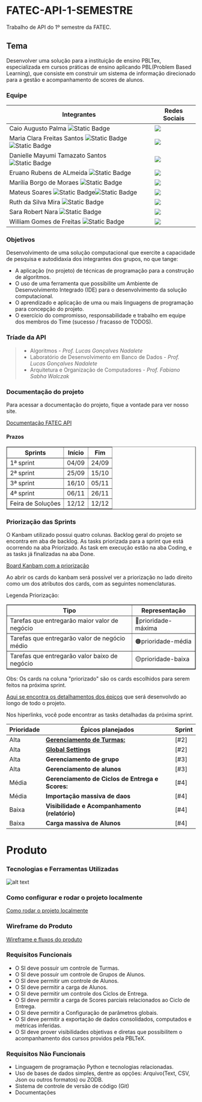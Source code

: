 # FATEC-API-1-SEMESTRE

Trabalho de API do 1º semestre da FATEC.

## Tema

Desenvolver uma solução para a instituição de ensino PBLTex, especializada em cursos práticas de ensino aplicando PBL(Problem Based Learning), que consiste em construir um sistema de informação direcionado para a gestão e acompanhamento de scores de alunos.

### Equipe

| Integrantes                                                                                                                                       | Redes Sociais                                                                                                                                                                      |
| ------------------------------------------------------------------------------------------------------------------------------------------------- | ---------------------------------------------------------------------------------------------------------------------------------------------------------------------------------- |
| Caio Augusto Palma ![Static Badge](https://img.shields.io/badge/Dev-black)                                                                        | <a href="https://github.com/caiopalma" target="_blank"><img src="https://img.shields.io/badge/-black?style=social&logo=github&label=github&color=black" target="_blank"></a>       |
| Maria Clara Freitas Santos ![Static Badge](https://img.shields.io/badge/Scrum_master-pink)![Static Badge](https://img.shields.io/badge/Dev-black) | <a href="https://github.com/ClaraSantosmf" target="_blank"><img src="https://img.shields.io/badge/-black?style=social&logo=github&label=github&color=black" target="_blank"></a>   |
| Danielle Mayumi Tamazato Santos ![Static Badge](https://img.shields.io/badge/Dev-black)                                                           | <a href="https://github.com/danitamazato" target="_blank"><img src="https://img.shields.io/badge/-black?style=social&logo=github&label=github&color=black" target="_blank"></a>    |
| Eruano Rubens de ALmeida ![Static Badge](https://img.shields.io/badge/Dev-black)                                                                  | <a href="www.github.com" target="_blank"><img src="https://img.shields.io/badge/-black?style=social&logo=github&label=github&color=black" target="_blank"></a>                     |
| Marília Borgo de Moraes ![Static Badge](https://img.shields.io/badge/Dev-black)                                                                   | <a href="https://github.com/marilia-borgo" target="_blank"><img src="https://img.shields.io/badge/-black?style=social&logo=github&label=github&color=black" target="_blank"></a>   |
| Mateus Soares ![Static Badge](https://img.shields.io/badge/Product_owner-blue)![Static Badge](https://img.shields.io/badge/Dev-black)             | <a href="https://github.com/MateusMSoares" target="_blank"><img src="https://img.shields.io/badge/-black?style=social&logo=github&label=github&color=black" target="_blank"></a>   |
| Ruth da Silva Mira ![Static Badge](https://img.shields.io/badge/Dev-black)                                                                        | <a href="https://github.com/RuthMira" target="_blank"><img src="https://img.shields.io/badge/-black?style=social&logo=github&label=github&color=black" target="_blank"></a>        |
| Sara Robert Nara ![Static Badge](https://img.shields.io/badge/Dev-black)                                                                          | <a href="https://github.com/sararobertnahra" target="_blank"><img src="https://img.shields.io/badge/-black?style=social&logo=github&label=github&color=black" target="_blank"></a> |
| William Gomes de Freitas ![Static Badge](https://img.shields.io/badge/Dev-black)                                                                  | <a href="https://github.com/willigfreitas" target="_blank"><img src="https://img.shields.io/badge/-black?style=social&logo=github&label=github&color=black" target="_blank"></a>   |

### Objetivos

Desenvolvimento de uma solução computacional que exercite a capacidade de pesquisa e autodidaxia dos integrantes dos grupos, no que tange:

- A aplicação (no projeto) de técnicas de programação para a construção de algoritmos.
- O uso de uma ferramenta que possibilite um Ambiente de Desenvolvimento Integrado (IDE) para o desenvolvimento da solução computacional.
- O aprendizado e aplicação de uma ou mais linguagens de programação para concepção do projeto.
- O exercício do compromisso, responsabilidade e trabalho em equipe dos membros do Time (sucesso / fracasso de TODOS).

### Tríade da API

> - Algoritmos - _Prof. Lucas Gonçalves Nadalete_
> - Laboratório de Desenvolvimento em Banco de Dados - _Prof. Lucas Gonçalves Nadalete_
> - Arquitetura e Organização de Computadores - _Prof. Fabiano Sabha Walczak_

### Documentação do projeto

Para acessar a documentação do projeto, fique a vontade para ver nosso site.

[Documentação FATEC API](https://github.com/ClaraSantosmf/FATEC-API-1S-DOCUMENTS)

#### Prazos

<table border="1 px">
    <tr>
        <th> Sprints </th>
        <th> Início </th>
        <th> Fim </th>
    </tr>
    <tr>
        <td> 1ª sprint </td>
        <td> 04/09 </td>
        <td> 24/09 </td>
    </tr>
    <tr>
        <td> 2ª sprint </td>
        <td> 25/09 </td>
        <td> 15/10 </td>
    </tr>
    <tr>
        <td> 3ª sprint </td>
        <td> 16/10 </td>
        <td> 05/11 </td>
    </tr>
    <tr>
        <td> 4ª sprint </td>
        <td> 06/11 </td>
        <td> 26/11 </td>
    </tr>
    <tr>
        <td> Feira de Soluções </td>
        <td> 12/12 </td>
        <td> 12/12 </td>
    </tr>

</table>

### Priorização das Sprints

O Kanbam utilizado possui quatro colunas. Backlog geral do projeto se encontra em aba de backlog. As tasks priorizada para a sprint que está ocorrendo na aba Priorizado. As task em execução estão na aba Coding, e as tasks já finalizadas na aba Done.

[Board Kanbam com a priorização](https://github.com/users/ClaraSantosmf/projects/5)

Ao abrir os cards do kanbam será possível ver a priorização no lado direito como um dos atributos dos cards, com as seguintes nomenclaturas.

Legenda Priorização:

<table border="1 px">
    <tr>
        <th> Tipo </th>
        <th> Representação </th>
    </tr>
    <tr>
        <td>Tarefas que entregarão maior valor de negócio </td>
        <td>🔴prioridade-máxima</td>
    </tr>
     <tr>
        <td>Tarefas que entregarão valor de negócio médio </td>
        <td>🟠prioridade-média</td>
    </tr>
     <tr>
        <td>Tarefas que entregarão valor baixo de negócio</td>
        <td>🟡prioridade-baixa</td>
    </tr>
</table>

Obs: Os cards na coluna "priorizado" são os cards escolhidos para serem feitos na próxima sprint.

[Aqui se encontra os detalhamentos dos épicos](https://clarasantosmf.github.io/FATEC-API-1S-DOCUMENTS/sprints/#epicos) que será desenvolvdo ao longo de todo o projeto.

Nos hiperlinks, você pode encontrar as tasks detalhadas da próxima sprint.

| Prioridade | Épicos planejados                                                                                                            | Sprint |
| ---------- | ---------------------------------------------------------------------------------------------------------------------------- | ------ |
| Alta       | [ **Gerenciamento de Turmas:**](https://clarasantosmf.github.io/FATEC-API-1S-DOCUMENTS/sprints/#epico-1-exportacao-de-dados) | [#2]   |
| Alta       | [**Global Settings**](https://clarasantosmf.github.io/FATEC-API-1S-DOCUMENTS/sprints/#epico-2-gerenciamento-de-turmas)       | [#2]   |
| Alta       | **Gerenciamento de grupo**                                                                                                   | [#3]   |
| Alta       | **Gerenciamento de alunos**                                                                                                  | [#3]   |
| Média      | **Gerenciamento de Ciclos de Entrega e Scores:**                                                                             | [#4]   |
| Média      | **Importação massiva de daos**                                                                                               | [#4]   |
| Baixa      | **Visibilidade e Acompanhamento (relatório)**                                                                                | [#4]   |
| Baixa      | **Carga massiva de Alunos**                                                                                                  | [#4]   |

# Produto

### Tecnologias e Ferramentas Utilizadas

![alt text](/imgs_readme/tecnologias_api.png)

### Como configurar e rodar o projeto localmente

[Como rodar o projeto localmente](https://clarasantosmf.github.io/FATEC-API-1S-DOCUMENTS/biblioteca/#como-configurar-o-projeto)

### Wireframe do Produto

[Wireframe e fluxos do produto](https://drive.google.com/file/d/11kEv7yY0BUoWFASJIspfX-r-RI8AM4cm/view?usp=sharing)

### Requisitos Funcionais

- O SI deve possuir um controle de Turmas.
- O SI deve possuir um controle de Grupos de Alunos.
- O SI deve permitir um controle de Alunos.
- O SI deve permitir a carga de Alunos.
- O SI deve permitir um controle dos Ciclos de Entrega.
- O SI deve permitir a carga de Scores parciais relacionados ao Ciclo de Entrega.
- O SI deve permitir a Configuração de parâmetros globais.
- O SI deve permitir a exportação de dados consolidados, computados e métricas inferidas.
- O SI deve prover visibilidades objetivas e diretas que possibilitem o acompanhamento dos cursos providos pela PBLTeX.

### Requisitos Não Funcionais

- Linguagem de programação Python e tecnologias relacionadas.
- Uso de bases de dados simples, dentre as opções: Arquivo(Text, CSV, Json ou outros formatos) ou ZODB.
- Sistema de controle de versão de código (Git)
- Documentações

